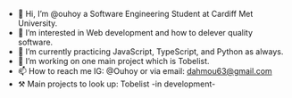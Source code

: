 - 👋 Hi, I’m @ouhoy a Software Engineering Student at Cardiff Met University.
- 👀 I’m interested in Web development and how to delever quality software.
- 🌱 I’m currently practicing JavaScript, TypeScript, and Python as always.
- 💞️ I’m working on one main project which is Tobelist.
- 📫 How to reach me IG: @Ouhoy or via email: dahmou63@gmail.com
- ⚒️ Main projects to look up: Tobelist -in development-

<!---
ouhoy/ouhoy is a ✨ special ✨ repository because its `README.md` (this file) appears on your GitHub profile.
You can click the Preview link to take a look at your changes.
- 💞️ I’m working on a project called Tighri which is an online school :)
--->

